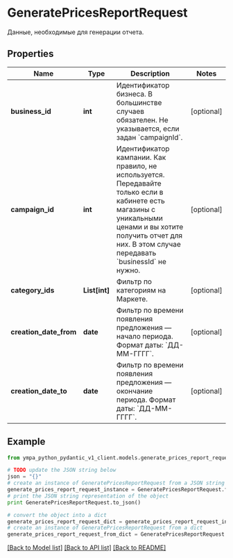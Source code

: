 # GeneratePricesReportRequest

Данные, необходимые для генерации отчета.

## Properties
Name | Type | Description | Notes
------------ | ------------- | ------------- | -------------
**business_id** | **int** | Идентификатор бизнеса.  В большинстве случаев обязателен. Не указывается, если задан &#x60;campaignId&#x60;.  | [optional] 
**campaign_id** | **int** | Идентификатор кампании.  Как правило, не используется. Передавайте только если в кабинете есть магазины с уникальными ценами и вы хотите получить отчет для них. В этом случае передавать &#x60;businessId&#x60; не нужно.  | [optional] 
**category_ids** | **List[int]** | Фильтр по категориям на Маркете. | [optional] 
**creation_date_from** | **date** | Фильтр по времени появления предложения — начало периода.  Формат даты: &#x60;ДД-ММ-ГГГГ&#x60;.  | [optional] 
**creation_date_to** | **date** | Фильтр по времени появления предложения — окончание периода.  Формат даты: &#x60;ДД-ММ-ГГГГ&#x60;.  | [optional] 

## Example

```python
from ympa_python_pydantic_v1_client.models.generate_prices_report_request import GeneratePricesReportRequest

# TODO update the JSON string below
json = "{}"
# create an instance of GeneratePricesReportRequest from a JSON string
generate_prices_report_request_instance = GeneratePricesReportRequest.from_json(json)
# print the JSON string representation of the object
print GeneratePricesReportRequest.to_json()

# convert the object into a dict
generate_prices_report_request_dict = generate_prices_report_request_instance.to_dict()
# create an instance of GeneratePricesReportRequest from a dict
generate_prices_report_request_from_dict = GeneratePricesReportRequest.from_dict(generate_prices_report_request_dict)
```
[[Back to Model list]](../README.md#documentation-for-models) [[Back to API list]](../README.md#documentation-for-api-endpoints) [[Back to README]](../README.md)


